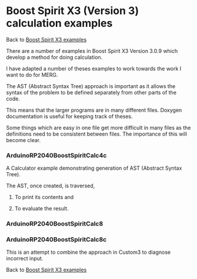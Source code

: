 # Boost Spirit X3 (Version 3) calculation examples

Back to [Boost Spirit X3 examples](BOOSTSPIRITX3.md)

There are a number of examples in Boost Spirit X3 Version 3.0.9 which develop a method for doing calculation.

I have adapted a number of theses examples to work towards the work I want to do for MERG.

The AST (Abstract Syntax Tree) approach is important as it allows the syntax of the problem to be defined separately from other parts of the code.

This means that the larger programs are in many different files. Doxygen documentation is useful for keeping track of theses.

Some things which are easy in one file get more difficult in many files as the definitions need to be consistent between files. The importance of this will become clear.

### ArduinoRP2040BoostSpiritCalc4c

A Calculator example demonstrating generation of AST (Abstract Syntax Tree).

The AST, once created, is traversed, 

1) To print its contents and

2) To evaluate the result.

### ArduinoRP2040BoostSpiritCalc8



### ArduinoRP2040BoostSpiritCalc8c

This is an attempt to combine the approach in Custom3 to diagnose incorrect input.

Back to [Boost Spirit X3 examples](BOOSTSPIRITX3.md)

